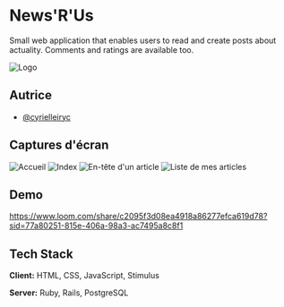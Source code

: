 
# News'R'Us

Small web application that enables users to read and create posts about actuality. Comments and ratings are available too.


![Logo]('app/assets/images/logo.svg')


## Autrice

- [@cyrielleiryc](https://www.github.com/cyrielleiryc)


## Captures d'écran

![Accueil]('app/assets/images/01_accueil.png')
![Index]('app/assets/images/02_index.png')
![En-tête d'un article]('app/assets/images/03_show1.png')
![Liste de mes articles]('app/assets/images/06_my_posts.png')


## Demo

https://www.loom.com/share/c2095f3d08ea4918a86277efca619d78?sid=77a80251-815e-406a-98a3-ac7495a8c8f1


## Tech Stack

**Client:** HTML, CSS, JavaScript, Stimulus

**Server:** Ruby, Rails, PostgreSQL
